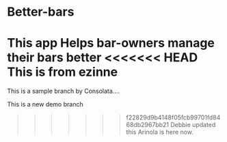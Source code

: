 # Better-bars
This app Helps bar-owners manage their bars better
<<<<<<< HEAD
This is from ezinne
=======
This is a sample branch by Consolata....

This is a new demo branch
>>>>>>> f22829d9b4148f05fcb99701fd8468db2967bb21
Debbie updated this
Arinola is here now.